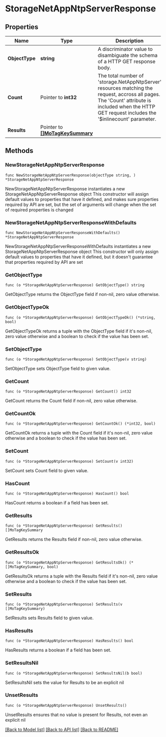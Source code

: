 # StorageNetAppNtpServerResponse

## Properties

Name | Type | Description | Notes
------------ | ------------- | ------------- | -------------
**ObjectType** | **string** | A discriminator value to disambiguate the schema of a HTTP GET response body. | 
**Count** | Pointer to **int32** | The total number of &#39;storage.NetAppNtpServer&#39; resources matching the request, accross all pages. The &#39;Count&#39; attribute is included when the HTTP GET request includes the &#39;$inlinecount&#39; parameter. | [optional] 
**Results** | Pointer to [**[]MoTagKeySummary**](MoTagKeySummary.md) |  | [optional] 

## Methods

### NewStorageNetAppNtpServerResponse

`func NewStorageNetAppNtpServerResponse(objectType string, ) *StorageNetAppNtpServerResponse`

NewStorageNetAppNtpServerResponse instantiates a new StorageNetAppNtpServerResponse object
This constructor will assign default values to properties that have it defined,
and makes sure properties required by API are set, but the set of arguments
will change when the set of required properties is changed

### NewStorageNetAppNtpServerResponseWithDefaults

`func NewStorageNetAppNtpServerResponseWithDefaults() *StorageNetAppNtpServerResponse`

NewStorageNetAppNtpServerResponseWithDefaults instantiates a new StorageNetAppNtpServerResponse object
This constructor will only assign default values to properties that have it defined,
but it doesn't guarantee that properties required by API are set

### GetObjectType

`func (o *StorageNetAppNtpServerResponse) GetObjectType() string`

GetObjectType returns the ObjectType field if non-nil, zero value otherwise.

### GetObjectTypeOk

`func (o *StorageNetAppNtpServerResponse) GetObjectTypeOk() (*string, bool)`

GetObjectTypeOk returns a tuple with the ObjectType field if it's non-nil, zero value otherwise
and a boolean to check if the value has been set.

### SetObjectType

`func (o *StorageNetAppNtpServerResponse) SetObjectType(v string)`

SetObjectType sets ObjectType field to given value.


### GetCount

`func (o *StorageNetAppNtpServerResponse) GetCount() int32`

GetCount returns the Count field if non-nil, zero value otherwise.

### GetCountOk

`func (o *StorageNetAppNtpServerResponse) GetCountOk() (*int32, bool)`

GetCountOk returns a tuple with the Count field if it's non-nil, zero value otherwise
and a boolean to check if the value has been set.

### SetCount

`func (o *StorageNetAppNtpServerResponse) SetCount(v int32)`

SetCount sets Count field to given value.

### HasCount

`func (o *StorageNetAppNtpServerResponse) HasCount() bool`

HasCount returns a boolean if a field has been set.

### GetResults

`func (o *StorageNetAppNtpServerResponse) GetResults() []MoTagKeySummary`

GetResults returns the Results field if non-nil, zero value otherwise.

### GetResultsOk

`func (o *StorageNetAppNtpServerResponse) GetResultsOk() (*[]MoTagKeySummary, bool)`

GetResultsOk returns a tuple with the Results field if it's non-nil, zero value otherwise
and a boolean to check if the value has been set.

### SetResults

`func (o *StorageNetAppNtpServerResponse) SetResults(v []MoTagKeySummary)`

SetResults sets Results field to given value.

### HasResults

`func (o *StorageNetAppNtpServerResponse) HasResults() bool`

HasResults returns a boolean if a field has been set.

### SetResultsNil

`func (o *StorageNetAppNtpServerResponse) SetResultsNil(b bool)`

 SetResultsNil sets the value for Results to be an explicit nil

### UnsetResults
`func (o *StorageNetAppNtpServerResponse) UnsetResults()`

UnsetResults ensures that no value is present for Results, not even an explicit nil

[[Back to Model list]](../README.md#documentation-for-models) [[Back to API list]](../README.md#documentation-for-api-endpoints) [[Back to README]](../README.md)


